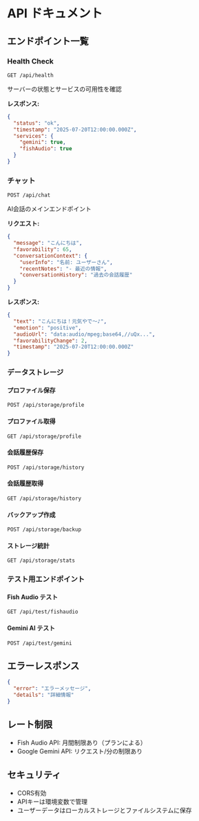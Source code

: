 # API ドキュメント

## エンドポイント一覧

### Health Check
```
GET /api/health
```
サーバーの状態とサービスの可用性を確認

**レスポンス:**
```json
{
  "status": "ok",
  "timestamp": "2025-07-20T12:00:00.000Z",
  "services": {
    "gemini": true,
    "fishAudio": true
  }
}
```

### チャット
```
POST /api/chat
```
AI会話のメインエンドポイント

**リクエスト:**
```json
{
  "message": "こんにちは",
  "favorability": 65,
  "conversationContext": {
    "userInfo": "名前: ユーザーさん",
    "recentNotes": "- 最近の情報",
    "conversationHistory": "過去の会話履歴"
  }
}
```

**レスポンス:**
```json
{
  "text": "こんにちは！元気やで〜♪",
  "emotion": "positive",
  "audioUrl": "data:audio/mpeg;base64,//uQx...",
  "favorabilityChange": 2,
  "timestamp": "2025-07-20T12:00:00.000Z"
}
```

### データストレージ

#### プロファイル保存
```
POST /api/storage/profile
```

#### プロファイル取得
```
GET /api/storage/profile
```

#### 会話履歴保存
```
POST /api/storage/history
```

#### 会話履歴取得
```
GET /api/storage/history
```

#### バックアップ作成
```
POST /api/storage/backup
```

#### ストレージ統計
```
GET /api/storage/stats
```

### テスト用エンドポイント

#### Fish Audio テスト
```
GET /api/test/fishaudio
```

#### Gemini AI テスト
```
POST /api/test/gemini
```

## エラーレスポンス

```json
{
  "error": "エラーメッセージ",
  "details": "詳細情報"
}
```

## レート制限

- Fish Audio API: 月間制限あり（プランによる）
- Google Gemini API: リクエスト/分の制限あり

## セキュリティ

- CORS有効
- APIキーは環境変数で管理
- ユーザーデータはローカルストレージとファイルシステムに保存